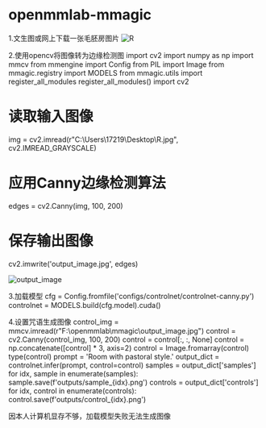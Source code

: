 # openmmlab-mmagic
1.文生图或网上下载一张毛胚房图片
![R](https://github.com/xielaoban755/openmmlab-mmagic/assets/114243452/e08d58be-18d3-4542-9863-e6ff8d2a02f7)

2.使用opencv将图像转为边缘检测图
import cv2
import numpy as np
import mmcv
from mmengine import Config
from PIL import Image
from mmagic.registry import MODELS
from mmagic.utils import register_all_modules
register_all_modules()
import cv2

# 读取输入图像
img = cv2.imread(r"C:\Users\17219\Desktop\R.jpg", cv2.IMREAD_GRAYSCALE)

# 应用Canny边缘检测算法
edges = cv2.Canny(img, 100, 200)

# 保存输出图像
cv2.imwrite('output_image.jpg', edges)

![output_image](https://github.com/xielaoban755/openmmlab-mmagic/assets/114243452/3cc37397-e11b-43f4-8e36-0de424c5b132)


3.加载模型
cfg = Config.fromfile('configs/controlnet/controlnet-canny.py')
controlnet = MODELS.build(cfg.model).cuda()

4.设置咒语生成图像
control_img = mmcv.imread(r"F:\openmmlab\mmagic\output_image.jpg")
control = cv2.Canny(control_img, 100, 200)
control = control[:, :, None]
control = np.concatenate([control] * 3, axis=2)
control = Image.fromarray(control)
type(control)
prompt = 'Room with pastoral style.'
output_dict = controlnet.infer(prompt, control=control)
samples = output_dict['samples']
for idx, sample in enumerate(samples):
    sample.save(f'outputs/sample_{idx}.png')
controls = output_dict['controls']
for idx, control in enumerate(controls):
    control.save(f'outputs/control_{idx}.png')

因本人计算机显存不够，加载模型失败无法生成图像
